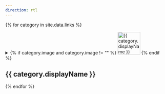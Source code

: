 ```yaml
---
direction: rtl
---
```


{% for category in site.data.links %}
<details class="links-section" id="{{ category.name }}">
<summary class="links-section-title">
{% if category.image and category.image != "" %}
<img src="{{ category.image }}" alt="{{ category.displayName }} Icon" class="category-icon" style="width:70px; height:70px;">
{% endif %}
<h2>{{ category.displayName }}</h2>

<div class="open-caret"></div>
</summary>
<div class="links-section-content">
<ul class="links-section-list">

{% for subcategory in category.subCategories %}
{% if subcategory.displayName != "" %}
<h3 class="links-section-subcategory">{{ subcategory.displayName }}</h3>
{% endif %}
{% assign numLinks = subcategory.links | size %}
{% if numLinks == 0 %}
<p>בקרוב</p>
{% endif %}
{% for link in subcategory.links %}
<li class="links-section-item">
{% if link.shortDescription == "" %}
<a href="{{ link.url }}" target="_blank" id="{{ link.name }}">{{ link.displayName }}</a>
{% elsif link.shortDescription != "" %}
<a href="{{ link.url }}" target="_blank" id="{{ link.name }}">{{ link.displayName }}<br /><span class="links-section-item-short-description">{{ link.shortDescription }}</span></a>
{% endif %}
{% if link.description != "" %}
<p>{{ link.description }}</p>
{% endif %}
</li>
{% endfor %}

{% endfor %}
</ul>
</div>
</details>
{% endfor %}
